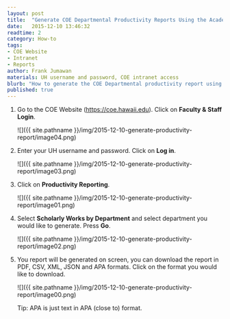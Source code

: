 ```yaml
---
layout: post
title:  "Generate COE Departmental Productivity Reports Using the Academic Productivity Tool"
date:   2015-12-10 13:46:32
readtime: 2
category: How-to
tags:
- COE Website
- Intranet
- Reports
author: Frank Jumawan
materials: UH username and password, COE intranet access
blurb: "How to generate the COE Departmental productivity report using the Academic Productivity tool."
published: true
---
```

1. Go to the COE Website (<https://coe.hawaii.edu>). Click on **Faculty & Staff Login**.

    ![]({{ site.pathname }}/img/2015-12-10-generate-productivity-report/image04.png)

2. Enter your UH username and password. Click on **Log in**.

    ![]({{ site.pathname }}/img/2015-12-10-generate-productivity-report/image03.png)

3. Click on **Productivity Reporting**.

    ![]({{ site.pathname }}/img/2015-12-10-generate-productivity-report/image01.png)

4. Select **Scholarly Works by Department**  and select department you would like to generate. Press **Go**.

    ![]({{ site.pathname }}/img/2015-12-10-generate-productivity-report/image02.png)

5. You report will be generated on screen, you can download the report in PDF, CSV, XML, JSON and APA formats. Click on the format you would like to download.

    ![]({{ site.pathname }}/img/2015-12-10-generate-productivity-report/image00.png)

    Tip: APA is just text in APA (close to) format.
